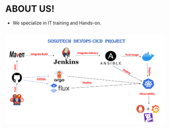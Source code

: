 # ABOUT US!

  - We specialize in IT training and Hands-on.
## 
  

![SosoTechCICI](photos/index/sosotech_architecture_diagram.png)


